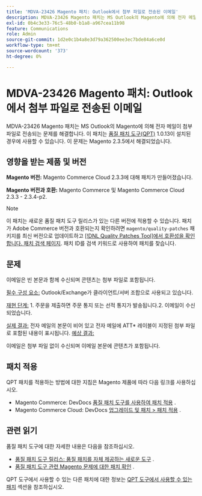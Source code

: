 ```yaml
---
title: 'MDVA-23426 Magento 패치: Outlook에서 첨부 파일로 전송된 이메일'
description: MDVA-23426 Magento 패치는 MS Outlook의 Magento에 의해 전자 메일이 첨부 파일로 전송되는 문제를 해결합니다. 이 패치는 [Quality Patches Tool (QPT)](/help/announcements/adobe-commerce-announcements/magento-quality-patches-released-new-tool-to-self-serve-quality-patches.md) 1.0.13이 설치된 경우 사용할 수 있습니다. 이 문제는 Magento 2.3.5에서 해결되었습니다.
exl-id: 0b4c3e33-76c5-48b0-b1a8-a967cea11b98
feature: Communications
role: Admin
source-git-commit: 1d2e0c1b4a8e3d79a362500ee3ec7bde84a6ce0d
workflow-type: tm+mt
source-wordcount: '373'
ht-degree: 0%

---
```


# MDVA-23426 Magento 패치: Outlook에서 첨부 파일로 전송된 이메일

MDVA-23426 Magento 패치는 MS Outlook의 Magento에 의해 전자 메일이 첨부 파일로 전송되는 문제를 해결합니다. 이 패치는 [품질 패치 도구(QPT)](/help/announcements/adobe-commerce-announcements/magento-quality-patches-released-new-tool-to-self-serve-quality-patches.md) 1.0.13이 설치된 경우에 사용할 수 있습니다. 이 문제는 Magento 2.3.5에서 해결되었습니다.

## 영향을 받는 제품 및 버전

**Magento 버전:** Magento Commerce Cloud 2.3.3에 대해 패치가 만들어졌습니다.

**Magento 버전과 호환:** Magento Commerce 및 Magento Commerce Cloud 2.3.3 - 2.3.4-p2.

>[!NOTE]
>
>이 패치는 새로운 품질 패치 도구 릴리스가 있는 다른 버전에 적용할 수 있습니다. 패치가 Adobe Commerce 버전과 호환되는지 확인하려면 `magento/quality-patches` 패키지를 최신 버전으로 업데이트하고 [[!DNL Quality Patches Tool]에서 호환성을 확인합니다. 패치 검색 페이지](https://devdocs.magento.com/quality-patches/tool.html#patch-grid). 패치 ID를 검색 키워드로 사용하여 패치를 찾습니다.

## 문제

이메일은 빈 본문과 함께 수신되며 콘텐츠는 첨부 파일로 포함됩니다.

<u>필수 구성 요소:</u> Outlook/Exchange가 클라이언트/서버 조합으로 사용되고 있습니다.

<u>재현 단계:</u> 1. 주문을 제출하면 주문 통지 또는 선적 통지가 발송됩니다.2. 이메일이 수신되었습니다.

<u>실제 결과:</u> 전자 메일의 본문이 비어 있고 전자 메일에 ATT\* 레이블이 지정된 첨부 파일로 포함된 내용이 표시됩니다. <u>예상 결과:</u>

이메일은 첨부 파일 없이 수신되며 이메일 본문에 콘텐츠가 포함됩니다.

## 패치 적용

QPT 패치를 적용하는 방법에 대한 지침은 Magento 제품에 따라 다음 링크를 사용하십시오.

* Magento Commerce: DevDocs [품질 패치 도구를 사용하여 패치 적용](https://devdocs.magento.com/guides/v2.4/comp-mgr/patching/mqp.html) .
* Magento Commerce Cloud: DevDocs [업그레이드 및 패치 > 패치 적용](https://devdocs.magento.com/cloud/project/project-patch.html) .

## 관련 읽기

품질 패치 도구에 대한 자세한 내용은 다음을 참조하십시오.

* [품질 패치 도구 릴리스: 품질 패치를 자체 제공하는 새로운 도구](/help/announcements/adobe-commerce-announcements/magento-quality-patches-released-new-tool-to-self-serve-quality-patches.md) .
* [품질 패치 도구 관련 Magento 문제에 대한 패치 확인](/help/support-tools/patches-available-in-qpt-tool/check-patch-for-magento-issue-with-magento-quality-patches.md) .

QPT 도구에서 사용할 수 있는 다른 패치에 대한 정보는 [QPT 도구에서 사용할 수 있는 패치](https://support.magento.com/hc/en-us/sections/360010506631-Patches-available-in-QPT-tool-) 섹션을 참조하십시오.
